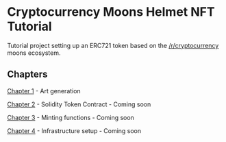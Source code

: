 # Cryptocurrency Moons Helmet NFT Tutorial

Tutorial project setting up an ERC721 token based on the [/r/cryptocurrency](https://www.reddit.com/r/CryptoCurrency)
moons ecosystem.

## Chapters

[Chapter 1](chapter-1/README.md) - Art generation

[Chapter 2](chapter-2) - Solidity Token Contract - Coming soon

[Chapter 3](chapter-3) - Minting functions - Coming soon

[Chapter 4](chapter-4) - Infrastructure setup - Coming soon

